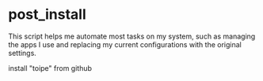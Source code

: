 # post_install

This script helps me automate most tasks on my system, such as managing the apps I use and replacing my current configurations with the original settings.

install "toipe" from github
